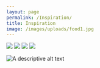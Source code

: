 ```yaml
---
layout: page
permalink: /Inspiration/
title: Inspiration
image: /images/uploads/food1.jpg
---
```


<div class="gallery-box">
  <div class="gallery">
<img src="http://images.weserv.nl/?url=www.https://goodthingsfromscratch.netlify.app/images/food1.jpg }}&w=200&h=200&output=jpg&q=65" />
<img src="http://images.weserv.nl/?url=www.https://goodthingsfromscratch.netlify.app/images/food2.jpg }}&w=200&h=200&output=jpg&q=65" />
<img src="http://images.weserv.nl/?url=www.https://goodthingsfromscratch.netlify.app/images/food3.jpg }}&w=200&h=200&output=jpg&q=65" />
<img src="http://images.weserv.nl/?url=www.https://goodthingsfromscratch.netlify.app/images/food4.jpg }}&w=200&h=200&output=jpg&q=65" />

  </div>
</div>

![A descriptive alt text](src="/images/food1.jpg")
